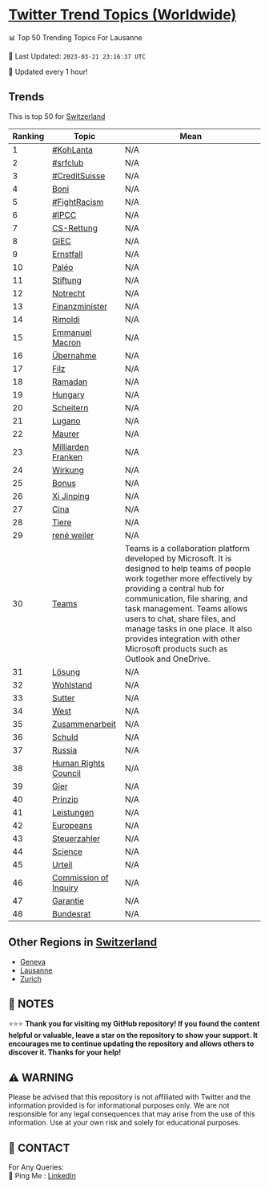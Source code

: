 [Twitter Trend Topics (Worldwide)](https://github.com/ErcinDedeoglu/Twitter-Trend-Topics)
==========


📊 Top 50 Trending Topics For Lausanne

📆 Last Updated: `2023-03-21 23:16:37 UTC`

🔧 Updated every 1 hour!


## Trends

This is top 50 for [Switzerland](</Switzerland>)

| Ranking | Topic | Mean |
| ------- | ------------ | ------------ |
| 1 | [#KohLanta](http://twitter.com/search?q=%23KohLanta) | N/A |
| 2 | [#srfclub](http://twitter.com/search?q=%23srfclub) | N/A |
| 3 | [#CreditSuisse](http://twitter.com/search?q=%23CreditSuisse) | N/A |
| 4 | [Boni](http://twitter.com/search?q=Boni) | N/A |
| 5 | [#FightRacism](http://twitter.com/search?q=%23FightRacism) | N/A |
| 6 | [#IPCC](http://twitter.com/search?q=%23IPCC) | N/A |
| 7 | [CS-Rettung](http://twitter.com/search?q=CS-Rettung) | N/A |
| 8 | [GIEC](http://twitter.com/search?q=GIEC) | N/A |
| 9 | [Ernstfall](http://twitter.com/search?q=Ernstfall) | N/A |
| 10 | [Paléo](http://twitter.com/search?q=Pal%c3%a9o) | N/A |
| 11 | [Stiftung](http://twitter.com/search?q=Stiftung) | N/A |
| 12 | [Notrecht](http://twitter.com/search?q=Notrecht) | N/A |
| 13 | [Finanzminister](http://twitter.com/search?q=Finanzminister) | N/A |
| 14 | [Rimoldi](http://twitter.com/search?q=Rimoldi) | N/A |
| 15 | [Emmanuel Macron](http://twitter.com/search?q=Emmanuel+Macron) | N/A |
| 16 | [Übernahme](http://twitter.com/search?q=%c3%9cbernahme) | N/A |
| 17 | [Filz](http://twitter.com/search?q=Filz) | N/A |
| 18 | [Ramadan](http://twitter.com/search?q=Ramadan) | N/A |
| 19 | [Hungary](http://twitter.com/search?q=Hungary) | N/A |
| 20 | [Scheitern](http://twitter.com/search?q=Scheitern) | N/A |
| 21 | [Lugano](http://twitter.com/search?q=Lugano) | N/A |
| 22 | [Maurer](http://twitter.com/search?q=Maurer) | N/A |
| 23 | [Milliarden Franken](http://twitter.com/search?q=Milliarden+Franken) | N/A |
| 24 | [Wirkung](http://twitter.com/search?q=Wirkung) | N/A |
| 25 | [Bonus](http://twitter.com/search?q=Bonus) | N/A |
| 26 | [Xi Jinping](http://twitter.com/search?q=Xi+Jinping) | N/A |
| 27 | [Cina](http://twitter.com/search?q=Cina) | N/A |
| 28 | [Tiere](http://twitter.com/search?q=Tiere) | N/A |
| 29 | [rené weiler](http://twitter.com/search?q=ren%c3%a9+weiler) | N/A |
| 30 | [Teams](http://twitter.com/search?q=Teams) | Teams is a collaboration platform developed by Microsoft. It is designed to help teams of people work together more effectively by providing a central hub for communication, file sharing, and task management. Teams allows users to chat, share files, and manage tasks in one place. It also provides integration with other Microsoft products such as Outlook and OneDrive. |
| 31 | [Lösung](http://twitter.com/search?q=L%c3%b6sung) | N/A |
| 32 | [Wohlstand](http://twitter.com/search?q=Wohlstand) | N/A |
| 33 | [Sutter](http://twitter.com/search?q=Sutter) | N/A |
| 34 | [West](http://twitter.com/search?q=West) | N/A |
| 35 | [Zusammenarbeit](http://twitter.com/search?q=Zusammenarbeit) | N/A |
| 36 | [Schuld](http://twitter.com/search?q=Schuld) | N/A |
| 37 | [Russia](http://twitter.com/search?q=Russia) | N/A |
| 38 | [Human Rights Council](http://twitter.com/search?q=Human+Rights+Council) | N/A |
| 39 | [Gier](http://twitter.com/search?q=Gier) | N/A |
| 40 | [Prinzip](http://twitter.com/search?q=Prinzip) | N/A |
| 41 | [Leistungen](http://twitter.com/search?q=Leistungen) | N/A |
| 42 | [Europeans](http://twitter.com/search?q=Europeans) | N/A |
| 43 | [Steuerzahler](http://twitter.com/search?q=Steuerzahler) | N/A |
| 44 | [Science](http://twitter.com/search?q=Science) | N/A |
| 45 | [Urteil](http://twitter.com/search?q=Urteil) | N/A |
| 46 | [Commission of Inquiry](http://twitter.com/search?q=Commission+of+Inquiry) | N/A |
| 47 | [Garantie](http://twitter.com/search?q=Garantie) | N/A |
| 48 | [Bundesrat](http://twitter.com/search?q=Bundesrat) | N/A |



## Other Regions in [Switzerland](</Switzerland>)

* [Geneva](</Switzerland/Geneva.md>)
* [Lausanne](</Switzerland/Lausanne.md>)
* [Zurich](</Switzerland/Zurich.md>)



## 📝 NOTES

⭐⭐⭐ **Thank you for visiting my GitHub repository! If you found the content helpful or valuable, leave a star on the repository to show your support. It encourages me to continue updating the repository and allows others to discover it. Thanks for your help!**


## ⚠️ WARNING

Please be advised that this repository is not affiliated with Twitter and the information provided is for informational purposes only. We are not responsible for any legal consequences that may arise from the use of this information. Use at your own risk and solely for educational purposes.


## 📨 CONTACT

 For Any Queries:  
            🏓 Ping Me : [LinkedIn](https://www.linkedin.com/in/ercindedeoglu/)
